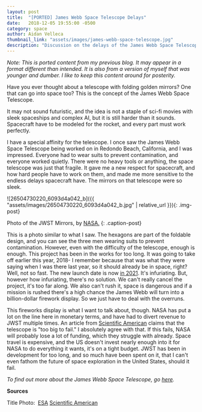 ```yaml
---
layout: post
title:  "[PORTED] James Webb Space Telescope Delays"
date:   2018-12-05 19:55:00 -0500
category: space
author: Aidan Velleca
thumbnail_link: "assets/images/james-webb-space-telescope.jpg"
description: "Discussion on the delays of the James Webb Space Telescope"
---
```

*Note: This is ported content from my previous blog. It may appear in a format different than intended. It is also from a version of myself that was younger and dumber. I like to keep this content around for posterity.*

Have you ever thought about a telescope with folding golden mirrors? One that can go into space too? This is the concept of the James Webb Space Telescope. 

It may not sound futuristic, and the idea is not a staple of sci-fi movies with sleek spaceships and complex AI, but it is still harder than it sounds. Spacecraft have to be modeled for the rocket, and every part must work perfectly. 

I have a special affinity for the telescope. I once saw the James Webb Space Telescope being worked on in Redondo Beach, California, and I was impressed. Everyone had to wear suits to prevent contamination, and everyone worked quietly. There were no heavy tools or anything, the space telescope was just that fragile. It gave me a new respect for spacecraft, and how hard people have to work on them, and made me more sensitive to the endless delays spacecraft have. The mirrors on that telescope were so sleek.

![26504730220_6093d4a042_b]({{ "assets/images/26504730220_6093d4a042_b.jpg" | relative_url }}){: .img-post}  

Photo of the JWST Mirrors, by [NASA.](https://jwst.nasa.gov/mirrors.html)
{: .caption-post} 

This is a photo similar to what I saw. The hexagons are part of the foldable design, and you can see the three men wearing suits to prevent contamination. However, even with the difficulty of the telescope, enough is enough. This project has been in the works for too long. It was going to take off earlier this year, 2018- I remember because that was what they were saying when I was there last year, so it should already be in space, right? Well, not so fast. The new launch date is now [in 2021](https://www.space.com/40102-james-webb-space-telescope-launch-delay-2020.html). It's infuriating. But, however how infuriating, there's no solution. We can't really cancel the project, it's too far along. We also can't rush it, space is dangerous and if a mission is rushed there's a high chance the James Webb will turn into a billion-dollar firework display. So we just have to deal with the overruns. 

This fireworks display is what I want to talk about, though. NASA has put a lot on the line here in monetary terms, and have had to divert revenue to JWST multiple times. An article from [Scientific American](https://www.scientificamerican.com/article/is-the-james-webb-space-telescope-too-big-to-fail/) claims that the telescope is "too big to fail." I absolutely agree with that. If this fails, NASA will probably lose a lot of funding, which they struggle with already. Space travel is expensive, and the US doesn't invest nearly enough into it for NASA to do everything it wants, it's on a tight budget. JWST has been in development for too long, and so much have been spent on it, that I can't even fathom the future of space exploration in the United States, should it fail. 

_To find out more about the James Webb Space Telescope, go [here](https://www.space.com/21925-james-webb-space-telescope-jwst.html)._   

**Sources** 

Title Photo:  [ESA](https://www.esa.int/Our_Activities/Space_Science/New_launch_date_for_James_Webb_Space_Telescope) [Scientific American](https://www.scientificamerican.com/article/is-the-james-webb-space-telescope-too-big-to-fail/)